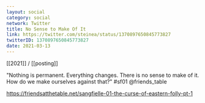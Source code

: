 ```yaml
---
layout: social
category: social
network: Twitter
title: No Sense to Make Of It
link: https://twitter.com/steinea/status/1370897650845773827
twitterID: 1370897650845773827
date: 2021-03-13
---
```


[[2021]] / [[posting]]

"Nothing is permanent. Everything changes. There is no sense to make of it. How do we make ourselves against that?" #sf01 @friends_table

<https://friendsatthetable.net/sangfielle-01-the-curse-of-eastern-folly-pt-1>
